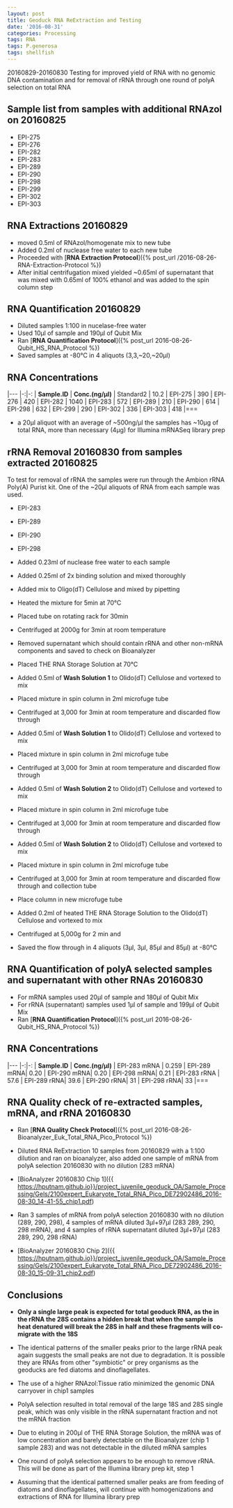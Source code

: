 ```yaml
---
layout: post
title: Geoduck RNA ReExtraction and Testing
date: '2016-08-31'
categories: Processing
tags: RNA
tags: P.generosa
tags: shellfish
---
```


20160829-20160830 Testing for improved yield of RNA with no genomic DNA contamination and for removal of rRNA through one round of polyA selection on total RNA

## Sample list from samples with additional RNAzol on 20160825   
* EPI-275
* EPI-276 
* EPI-282
* EPI-283
* EPI-289
* EPI-290
* EPI-298
* EPI-299
* EPI-302
* EPI-303
   

## RNA Extractions 20160829
* moved 0.5ml of RNAzol/homogenate mix to new tube
* Added 0.2ml of nuclease free water to each new tube
* Proceeded with [**RNA Extraction Protocol**]({% post_url /2016-08-26-RNA-Extraction-Protocol %})
* After initial centrifugation mixed yielded ~0.65ml of supernatant that was mixed with 0.65ml of 100% ethanol and was added to the spin column step

## RNA Quantification 20160829
* Diluted samples 1:100 in nucelase-free water
* Used 10µl of sample and 190µl of Qubit Mix
* Ran [**RNA Quantification Protocol**]({% post_url 2016-08-26-Qubit_HS_RNA_Protocol %})
* Saved samples at -80°C in 4 aliquots (3,3,~20,~20µl)

## RNA Concentrations

|---
|-:|-:
| **Sample.ID** | **Conc.(ng/µl)** 
| Standard2 | 10.2
| EPI-275 | 390 
| EPI-276 | 420 
| EPI-282 | 1040 
| EPI-283 | 572 
| EPI-289 | 210 
| EPI-290 | 614 
| EPI-298 | 632 
| EPI-299 | 290 
| EPI-302 | 336 
| EPI-303 | 418 
|===

* a 20µl aliquot with an average of ~500ng/µl the samples has ~10µg of total RNA, more than necessary (4µg) for Illumina mRNASeq library prep

## rRNA Removal 20160830 from samples extracted 20160825
To test for removal of rRNA the samples were run through the Ambion rRNA Poly(A) Purist kit. One of the ~20µl aliquots of RNA from each sample was used. 

* EPI-283
* EPI-289
* EPI-290
* EPI-298

* Added 0.23ml of nuclease free water to each sample
* Added 0.25ml of 2x binding solution and mixed thoroughly
* Added mix to Oligo(dT) Cellulose and mixed by pipetting
* Heated the mixture  for 5min at 70°C
* Placed tube on rotating rack for 30min
* Centrifuged at 2000g for 3min at room temperature
* Removed supernatant which should contain rRNA and other non-mRNA components and saved to check on Bioanalyzer
* Placed THE RNA Storage Solution at 70°C 
* Added 0.5ml of **Wash Solution 1** to Olido(dT) Cellulose and vortexed to mix
* Placed mixture in spin column in 2ml microfuge tube
* Centrifuged at 3,000 for 3min at room temperature and discarded flow through
* Added 0.5ml of **Wash Solution 1** to Olido(dT) Cellulose and vortexed to mix
* Placed mixture in spin column in 2ml microfuge tube
* Centrifuged at 3,000 for 3min at room temperature and discarded flow through
* Added 0.5ml of **Wash Solution 2** to Olido(dT) Cellulose and vortexed to mix
* Placed mixture in spin column in 2ml microfuge tube
* Centrifuged at 3,000 for 3min at room temperature and discarded flow through
* Added 0.5ml of **Wash Solution 2** to Olido(dT) Cellulose and vortexed to mix
* Placed mixture in spin column in 2ml microfuge tube
* Centrifuged at 3,000 for 3min at room temperature and discarded flow through and collection tube
* Place column in new microfuge tube
* Added 0.2ml of heated THE RNA Storage Solution to the Olido(dT) Cellulose and vortexed to mix
* Centrifuged at 5,000g for 2 min and 
* Saved the flow through in 4 aliquots (3µl, 3µl, 85µl and 85µl) at -80°C

## RNA Quantification of polyA selected samples and supernatant with other RNAs 20160830
* For mRNA samples used 20µl of sample and 180µl of Qubit Mix
* For rRNA (supernatant) samples used 1µl of sample and 199µl of Qubit Mix
* Ran [**RNA Quantification Protocol**]({% post_url 2016-08-26-Qubit_HS_RNA_Protocol %})

## RNA Concentrations

|---
|-:|-:
| **Sample.ID** | **Conc.(ng/µl)** 
| EPI-283 mRNA | 0.259 
| EPI-289 mRNA| 0.20 
| EPI-290 mRNA| 0.20 
| EPI-298 mRNA| 0.21 
| EPI-283 rRNA | 57.6 
| EPI-289 rRNA| 39.6 
| EPI-290 rRNA| 31 
| EPI-298 rRNA| 33 
|===


## RNA Quality check of re-extracted samples, mRNA, and rRNA 20160830
* Ran [**RNA Quality Check Protocol**]({% post_url 2016-08-26-Bioanalyzer_Euk_Total_RNA_Pico_Protocol %})

* Diluted RNA ReExtraction 10 samples from 20160829 with a 1:100 dilution and ran on bioanalyzer, also added one sample of mRNA from polyA selection 20160830 with no dilution (283 mRNA)
* [BioAnalyzer 20160830 Chip 1]({{ https://hputnam.github.io}}/project_juvenile_geoduck_OA/Sample_Processing/Gels/2100expert_Eukaryote_Total_RNA_Pico_DE72902486_2016-08-30_14-41-55_chip1.pdf)

* Ran 3 samples of mRNA from polyA selection 20160830 with no dilution (289, 290, 298), 4 samples of mRNA diluted 3µl+97µl (283 289, 290, 298 mRNA), and 4 samples of rRNA supernatant diluted 3µl+97µl (283 289, 290, 298 rRNA)
* [BioAnalyzer 20160830 Chip 2]({{ https://hputnam.github.io}}/project_juvenile_geoduck_OA/Sample_Processing/Gels/2100expert_Eukaryote_Total_RNA_Pico_DE72902486_2016-08-30_15-09-31_chip2.pdf)


## Conclusions
* **Only a single large peak is expected for total geoduck RNA, as the in the rRNA the 28S contains a hidden break that when the sample is heat denatured will break the 28S in half and these fragments will co-migrate with the 18S** 
* The identical patterns of the smaller peaks prior to the large rRNA peak again suggests the small peaks are not due to degradation. It is possible they are RNAs from other "symbiotic" or prey organisms as the geoducks are fed diatoms and dinoflagellates. 
* The use of a higher RNAzol:Tissue ratio minimized the genomic DNA carryover in chip1 samples
* PolyA selection resulted in total removal of the large 18S and 28S single peak, which was only visible in the rRNA supernatant fraction and not the mRNA fraction
* Due to eluting in 200µl of THE RNA Storage Solution, the mRNA was of low concentration and barely detectable on the Bioanalyzer (chip 1 sample 283) and was not detectable in the diluted mRNA samples
* One round of polyA selection appears to be enough to remove rRNA. This will be done as part of the Illumina library prep kit, step 1

* Assuming that the identical patterned smaller peaks are from feeding of diatoms and dinoflagellates, will continue with homogenizations and extractions of RNA for Illumina library prep